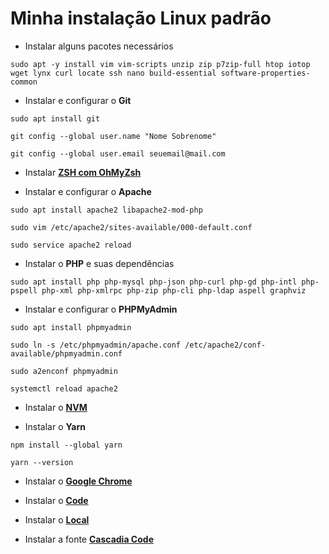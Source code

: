 # Minha instalação Linux padrão

* Instalar alguns pacotes necessários

```shell
sudo apt -y install vim vim-scripts unzip zip p7zip-full htop iotop wget lynx curl locate ssh nano build-essential software-properties-common
```

* Instalar e configurar o **Git**

```shell
sudo apt install git

git config --global user.name "Nome Sobrenome"

git config --global user.email seuemail@mail.com
```
* Instalar [**ZSH com OhMyZsh**](https://github.com/ohmyzsh/ohmyzsh/wiki)

* Instalar e configurar o **Apache**

```shell
sudo apt install apache2 libapache2-mod-php

sudo vim /etc/apache2/sites-available/000-default.conf

sudo service apache2 reload
```

* Instalar o **PHP** e suas dependências

```shell
sudo apt install php php-mysql php-json php-curl php-gd php-intl php-pspell php-xml php-xmlrpc php-zip php-cli php-ldap aspell graphviz
```

* Instalar e configurar o **PHPMyAdmin**

```shell
sudo apt install phpmyadmin

sudo ln -s /etc/phpmyadmin/apache.conf /etc/apache2/conf-available/phpmyadmin.conf

sudo a2enconf phpmyadmin

systemctl reload apache2
```

* Instalar o [**NVM**](https://github.com/nvm-sh/nvm#installation-and-update)

* Instalar o **Yarn**

```shell
npm install --global yarn

yarn --version
```

* Instalar o [**Google Chrome**](https://www.google.com/intl/pt-BR/chrome/)

* Instalar o [**Code**](https://code.visualstudio.com/download)

* Instalar o [**Local**](https://localwp.com/)

* Instalar a fonte [**Cascadia Code**](https://github.com/microsoft/cascadia-code)
